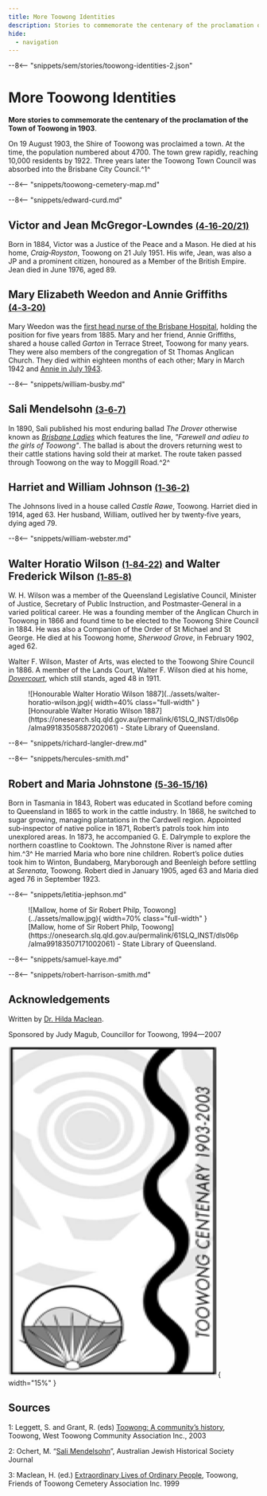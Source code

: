 ```yaml
---
title: More Toowong Identities
description: Stories to commemorate the centenary of the proclamation of the Town of Toowong in 1903
hide:
  - navigation
---
```


--8<-- "snippets/sem/stories/toowong-identities-2.json"

# More Toowong Identities

**More stories to commemorate the centenary of the proclamation of the Town of Toowong in 1903**.

On 19 August 1903, the Shire of Toowong was proclaimed a town. At the time, the population numbered about 4700. The town grew rapidly, reaching 10,000 residents by 1922. Three years later the Toowong Town Council was absorbed into the Brisbane City Council.^1^ 

--8<-- "snippets/toowong-cemetery-map.md"

<!--
![map](../assets/toowong-identities-2-map.png){ width="40%" }
-->
<!--
???+ directions "Directions"

    From the flag pole head to the rear of the ‘Temple of Peace’, near the front gate. Behind the temple is the Temple is the grave of...
-->

--8<-- "snippets/edward-curd.md"

<!--
??? directions "Directions" 

    Walk to the Caskey monument and turn left. You should come across the polished red granite grave of the McGregor‑Lowndes family...
--> 

## Victor and Jean McGregor‑Lowndes <small>[(4‑16‑20/21)](https://brisbane.discovereverafter.com/profile/31974659 "Go to Memorial Information" )</small>

<!-- WRONG? not in burial entry -->

Born in 1884, Victor was a Justice of the Peace and a Mason. He died at his home, *Craig‑Royston*, Toowong on 21 July 1951. His wife, Jean, was also a JP and a prominent citizen, honoured as a Member of the British Empire. Jean died in June 1976, aged 89.


<!--
??? directions "Directions" 

    Return to the road and walk along it until you reach a tap on the right hand side. Nearby are...
-->

## Mary Elizabeth Weedon and Annie Griffiths <small>[(4‑3‑20)](https://brisbane.discovereverafter.com/profile/31791584 "Go to Memorial Information" )</small>

Mary Weedon was the [first head nurse of the Brisbane Hospital](https://trove.nla.gov.au/newspaper/article/172695991), holding the position for five years from 1885. Mary and her friend, Annie Griffiths, shared a house called *Garton* in Terrace Street, Toowong for many years. They were also members of the congregation of St Thomas Anglican Church. They died within eighteen months of each other; Mary in March 1942 and [Annie in July 1943](https://trove.nla.gov.au/newspaper/article/42015824?searchTerm=Griffiths). 


<!-- also in caring hands story -->

<!--
??? directions "Directions" 

    Immediately to the right is the grave of...
-->

--8<-- "snippets/william-busby.md"

<!--
??? directions "Directions" 

    Continue along the road until you come to the Jewish Section. All of these headstones face west. Three rows in is the grave of...
-->

## Sali Mendelsohn <small>[(3‑6‑7)](https://brisbane.discovereverafter.com/profile/31811054 "Go to Memorial Information" )</small>

In 1890, Sali published his most enduring ballad *The Drover* otherwise known as *[Brisbane Ladies](https://en.wikipedia.org/wiki/Brisbane_Ladies)* which features the line, *"Farewell and adieu to the girls of Toowong"*. The ballad is about the drovers returning west to their cattle stations having sold their at market. The route taken passed through Toowong on the way to Moggill Road.^2^

<!--
??? directions "Directions" 

    Continue along the road until you reach the shed. Turn left and proceed until you reach a fork in the road. Taking the right branch, 1^st^ Avenue, pass eight double rows of graves on the left until you come to...
-->

## Harriet and William Johnson <small>[(1‑36‑2)](https://brisbane.discovereverafter.com/profile/31964049 "Go to Memorial Information" )</small>

The Johnsons lived in a house called *Castle Rawe*, Toowong. Harriet died in 1914, aged 63. Her husband, William, outlived her by twenty‑five years, dying aged 79.

<!--
??? directions "Directions" 

    Immediately behind the Johnson grave is the grey granite monument to...
-->

--8<-- "snippets/william-webster.md"

<!--
??? directions "Directions" 

    Continue up 1^st^ Avenue until you reach a tap on the left. This is immediately adjacent to...
-->

## Walter Horatio Wilson <small>[(1‑84‑22)](https://brisbane.discovereverafter.com/profile/32038647 "Go to Memorial Information" )</small> and Walter Frederick Wilson <small>[(1‑85‑8)](https://brisbane.discovereverafter.com/profile/32035747 "Go to Memorial Information" )</small>

W. H. Wilson was a member of the Queensland Legislative Council, Minister of Justice, Secretary of Public Instruction, and Postmaster‑General in a varied political career. He was a founding member of the Anglican Church in Toowong in 1866 and found time to be elected to the Toowong Shire Council in 1884. He was also a Companion of the Order of St Michael and St George. He died at his Toowong home, *Sherwood Grove*, in February 1902, aged 62. 

Walter F. Wilson, Master of Arts, was elected to the Toowong Shire Council in 1886. A member of the Lands Court, Walter F. Wilson died at his home, *[Dovercourt](https://heritage.brisbane.qld.gov.au/heritage-places/1709)*, which still stands, aged 48 in 1911.

<figure markdown>
  ![Honourable Walter Horatio Wilson 1887](../assets/walter-horatio-wilson.jpg){ width=40% class="full-width" }
  <figcaption markdown>[Honourable Walter Horatio Wilson 1887](https://onesearch.slq.qld.gov.au/permalink/61SLQ_INST/dls06p/alma99183505887202061) - State Library of Queensland.</figcaption>
</figure>



<!--
??? directions "Directions" 

    Continue around 1^st^ Avenue until it intersects with 2^nd^ Avenue. Turn right and head along Second Avenue. Five Sections down is the Gothic style headstone of...
-->

--8<-- "snippets/richard-langler-drew.md"

--8<-- "snippets/hercules-smith.md"

<!--
??? directions "Directions" 

    Proceed down 2^nd^ Avenue until you come to a tap on the right. On the left, close to the road is the grave of ...
-->

## Robert and Maria Johnstone <small>[(5‑36‑15/16)](https://brisbane.discovereverafter.com/profile/31772151 "Go to Memorial Information" )</small>

Born in Tasmania in 1843, Robert was educated in Scotland before coming to Queensland in 1865 to work in the cattle industry. In 1868, he switched to sugar growing, managing plantations in the Cardwell region. Appointed sub‑inspector of native police in 1871, Robert’s patrols took him into unexplored areas. In 1873, he accompanied G. E. Dalrymple to explore the northern coastline to Cooktown. The Johnstone River is named after him.^3^ He married Maria who bore nine children. Robert’s police duties took him to Winton, Bundaberg, Maryborough and Beenleigh before settling at *Serenata*, Toowong. Robert died in January 1905, aged 63 and Maria died aged 76 in September 1923.

<!--
??? directions "Directions" 

    Proceed
-->

--8<-- "snippets/letitia-jephson.md"

<figure markdown>
  ![Mallow, home of Sir Robert Philp, Toowong](../assets/mallow.jpg){ width=70% class="full-width" }
  <figcaption markdown>[Mallow, home of Sir Robert Philp, Toowong](https://onesearch.slq.qld.gov.au/permalink/61SLQ_INST/dls06p/alma99183507171002061) - State Library of Queensland.</figcaption>
</figure>

<!--
??? directions "Directions" 

    Close to the tap on the right side of the Avenue is the grave of Samuel Kaye. There is no headstone.
-->

--8<-- "snippets/samuel-kaye.md"

<!--
??? directions "Directions" 

    Continue down 2^nd^ Avenue until just before you reach the end of portion 5 on the left. Close to the road is the grave of...
-->

--8<-- "snippets/robert-harrison-smith.md"



## Acknowledgements

Written by [Dr. Hilda Maclean](https://www.linkedin.com/in/dr-hilda-maclean-4819a711/).

Sponsored by Judy Magub, Councillor for Toowong, 1994—2007

![Toowong Centenary logo](../assets/toowong-centenary-1903-2003.png){ width="15%" }

## Sources

1: Leggett, S. and Grant, R. (eds) [Toowong: A community’s history](https://library-brisbane.ent.sirsidynix.net.au/client/en_AU/eLibCat/search/detailnonmodal/ent:$002f$002fSD_ILS$002f0$002fSD_ILS:347071/one), Toowong, West Toowong Community Association Inc., 2003

2: Ochert, M. “[Sali Mendelsohn](https://www.ajhs.com.au/archives/ajhs-12-2-1994-p327/)”, Australian Jewish Historical Society Journal

3: Maclean, H. (ed.) [Extraordinary Lives of Ordinary People](../about/extraordinary-stories.md), Toowong, Friends of Toowong Cemetery Association Inc. 1999

<!--
<div class="noprint" markdown="1">
## Brochure

**[Download this walk](../assets/guides/toowong-identities-2.pdf)** - designed to be printed and folded in half to make an A5 brochure.

</div>
-->
